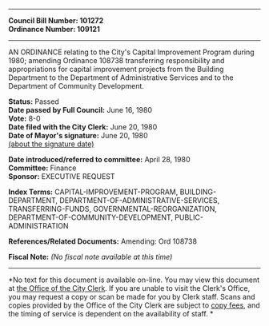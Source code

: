 * * * * *  
  
**Council Bill Number: [](#h0)[](#h2)101272**   
**Ordinance Number: 109121**  
  
* * * * *  
  
AN ORDINANCE relating to the City's Capital Improvement Program during 1980; amending Ordinance 108738 transferring responsibility and appropriations for capital improvement projects from the Building Department to the Department of Administrative Services and to the Department of Community Development.  
  
**Status:** Passed   
**Date passed by Full Council:** June 16, 1980   
**Vote:** 8-0   
**Date filed with the City Clerk:** June 20, 1980   
**Date of Mayor's signature:** June 20, 1980   
[(about the signature date)](/~public/approvaldate.htm)   
  
  
**Date introduced/referred to committee:** April 28, 1980   
**Committee:** Finance   
**Sponsor:** EXECUTIVE REQUEST   
  
**Index Terms:** CAPITAL-IMPROVEMENT-PROGRAM, BUILDING-DEPARTMENT, DEPARTMENT-OF-ADMINISTRATIVE-SERVICES, TRANSFERRING-FUNDS, GOVERNMENTAL-REORGANIZATION, DEPARTMENT-OF-COMMUNITY-DEVELOPMENT, PUBLIC-ADMINISTRATION  
  
**References/Related Documents:** Amending: Ord 108738  
  
**Fiscal Note:** *(No fiscal note available at this time)*  
  
* * * * *  
  
*No text for this document is available on-line. You may view this document at [the Office of the City Clerk](http://www.seattle.gov/leg/clerk/contactUs.htm). If you are unable to visit the Clerk's Office, you may request a copy or scan be made for you by Clerk staff. Scans and copies provided by the Office of the City Clerk are subject to [copy fees](http://clerk.seattle.gov/~public/clerkfees.htm), and the timing of service is dependent on the availability of staff. *  
  
  
